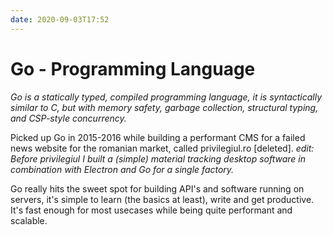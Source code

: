 ```yaml
---
date: 2020-09-03T17:52
---
```


# Go - Programming Language

_Go is a statically typed, compiled programming language, it is syntactically similar to C, but with memory safety, garbage collection, structural typing, and CSP-style concurrency._

Picked up Go in 2015-2016 while building a performant CMS for a failed news website for the romanian market, called privilegiul.ro \[deleted\].
_edit: Before privilegiul I built a (simple) material tracking desktop software in combination with Electron and Go for a single factory._ 

Go really hits the sweet spot for building API's and software running on servers, it's simple to learn (the basics at least), write and get productive. It's fast enough for most usecases while being quite performant and scalable.
